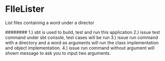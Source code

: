 # FIleLister
List files containing a word under a director

########
1.) sbt is used to build, test and run this application
2.) issue test command under sbt console, test cases will be run
3.) issue run command with a directory and a word as arguments will run 
the class implementation and object implementation.
4.) issue run command without argument will shown message to ask you to 
input two arguments.
